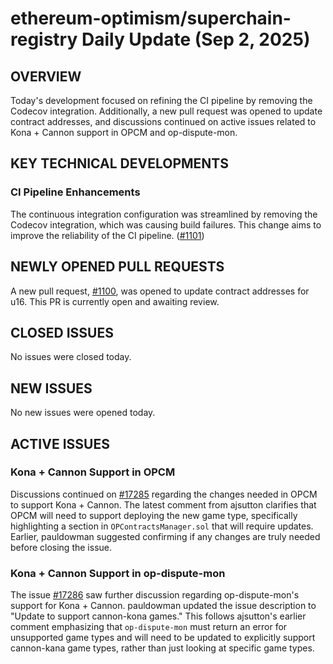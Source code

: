 # ethereum-optimism/superchain-registry Daily Update (Sep 2, 2025)
## OVERVIEW 
Today's development focused on refining the CI pipeline by removing the Codecov integration. Additionally, a new pull request was opened to update contract addresses, and discussions continued on active issues related to Kona + Cannon support in OPCM and op-dispute-mon.

## KEY TECHNICAL DEVELOPMENTS

### CI Pipeline Enhancements
The continuous integration configuration was streamlined by removing the Codecov integration, which was causing build failures. This change aims to improve the reliability of the CI pipeline. ([#1101](https://github.com/ethereum-optimism/superchain-registry/pull/1101))

## NEWLY OPENED PULL REQUESTS
A new pull request, [#1100](https://github.com/ethereum-optimism/superchain-registry/pull/1100), was opened to update contract addresses for u16. This PR is currently open and awaiting review.

## CLOSED ISSUES
No issues were closed today.

## NEW ISSUES
No new issues were opened today.

## ACTIVE ISSUES

### Kona + Cannon Support in OPCM
Discussions continued on [#17285](https://github.com/ethereum-optimism/superchain-registry/issues/17285) regarding the changes needed in OPCM to support Kona + Cannon. The latest comment from ajsutton clarifies that OPCM will need to support deploying the new game type, specifically highlighting a section in `OPContractsManager.sol` that will require updates. Earlier, pauldowman suggested confirming if any changes are truly needed before closing the issue.

### Kona + Cannon Support in op-dispute-mon
The issue [#17286](https://github.com/ethereum-optimism/superchain-registry/issues/17286) saw further discussion regarding op-dispute-mon's support for Kona + Cannon. pauldowman updated the issue description to "Update to support cannon-kona games." This follows ajsutton's earlier comment emphasizing that `op-dispute-mon` must return an error for unsupported game types and will need to be updated to explicitly support cannon-kana game types, rather than just looking at specific game types.